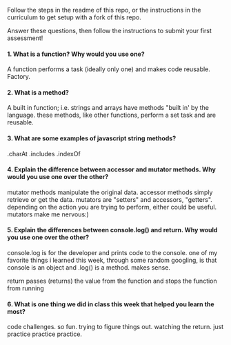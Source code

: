 Follow the steps in the readme of this repo, or the instructions in the curriculum to get setup with a fork of this repo.

Answer these questions, then follow the instructions to submit your first assessment!

#### 1. What is a function? Why would you use one?
A function performs a task (ideally only one) and makes code reusable. Factory.

#### 2. What is a method?
A built in function; i.e. strings and arrays have methods "built in' by the language. these methods, like other functions, perform a set task and are reusable.

#### 3. What are some examples of javascript string methods?
.charAt
.includes
.indexOf
#### 4. Explain the difference between accessor and mutator methods. Why would you use one over the other?
mutator methods manipulate the original data. accessor methods simply retrieve or get the data. mutators are "setters" and accessors, "getters". depending on the action you are trying to perform, either could be useful. mutators make me nervous:)
#### 5. Explain the differences between console.log() and return. Why would you use one over the other?
console.log is for the developer and prints code to the console. one of my favorite things i learned this week, through some random googling, is that console is an object and .log() is a method. makes sense.

return passes (returns) the value from the function and stops the function from running
#### 6. What is one thing we did in class this week that helped you learn the most?  
code challenges. so fun. trying to figure things out. watching the return. just practice practice practice.
